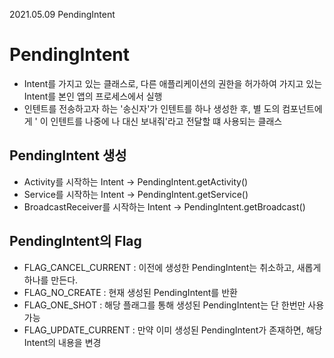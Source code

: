 2021.05.09 PendingIntent

# PendingIntent
- Intent를 가지고 있는 클래스로, 다른 애플리케이션의 권한을 허가하여 가지고 있는 Intent를 본인 앱의 프로세스에서 실행
- 인텐트를 전송하고자 하는 '송신자'가 인텐트를 하나 생성한 후, 별 도의 컴포넌트에게 ' 이 인텐트를 나중에 나 대신 보내줘'라고 전달할 떄 사용되는 클래스

## PendingIntent 생성
- Activity를 시작하는 Intent -> PendingIntent.getActivity()
- Service를 시작하는 Intent -> PendingIntent.getService()
- BroadcastReceiver를 시작하는 Intent -> PendingIntent.getBroadcast()

## PendingIntent의 Flag
- FLAG_CANCEL_CURRENT : 이전에 생성한 PendingIntent는 취소하고, 새롭게 하나를 만든다.
- FLAG_NO_CREATE : 현재 생성된 PendingIntent를 반환
- FLAG_ONE_SHOT : 해당 플래그를 통해 생성된 PendingIntent는 단 한번만 사용 가능
- FLAG_UPDATE_CURRENT : 만약 이미 생성된 PendingIntent가 존재하면, 해당 Intent의 내용을 변경

